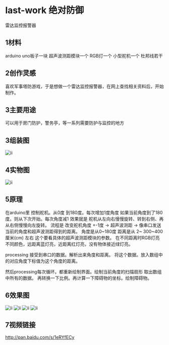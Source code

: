 # last-work 绝对防御
 雷达监控报警器
## 1材料 
arduino uno板子一块 
超声波测距模块一个
RGB灯一个
小型舵机一个 
杜邦线若干
## 2创作灵感
喜欢军事塔防游戏，于是想做一个雷达监控报警器，在网上查找相关资料后，开始制作。
## 3主要用途
可以用于房门防护，警务亭，等一系列需要防护与监控的地方
## 3组装图
![ii](https://github.com/hujunbao718/last-work/blob/master/big%20work%20%E7%BB%9D%E5%AF%B9%E9%98%B2%E5%BE%A1_bb.jpg)
## 4实物图
![ii](https://github.com/hujunbao718/last-work/blob/master/IMG_20170702_234427.jpg)
## 5原理
 在arduino里 控制舵机。从0度 到180度。每次增加1度角度 如果当前角度到了180度。则从下次开始。每次角度减1 
效果就是 舵机从左向右慢慢旋转、转到右侧、再从右侧慢慢向左旋转。
流程是 改变舵机角度 +-1度 -> 超声波测距 -> 像串口发送当前的角度和超声波测距得到的距离。 角度是从0~180度 距离是从 2~ 300~400 厘米(cm) 左右 这个要看具体的超声波测距模块的参数。
在不同距离时RGB灯亮不同颜色，远距离蓝灯亮，近距离红灯亮，没有物体接近绿灯亮。

processing 接受到串口的数据。解析出来角度和距离。 将这个数据。放入数组中的对应角度下标值为这个角度的距离。

然后processing每次循环。都重新绘制界面。绘制当前角度的扫描扇形 取出数组中所有的数据。 再转换一下比例。再计算一下障碍物的坐标。绘制障碍物。
## 6效果图
![ii](https://github.com/hujunbao718/last-work/blob/master/big%20work.png)
![ii](https://github.com/hujunbao718/last-work/blob/master/IMG_20170702_231520.JPG)
![ii](https://github.com/hujunbao718/last-work/blob/master/IMG_20170702_231549.JPG)
![ii](https://github.com/hujunbao718/last-work/blob/master/IMG_20170702_231611.JPG)
## 7视频链接
http://pan.baidu.com/s/1eRYfECy
